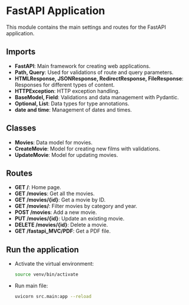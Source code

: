 # FastAPI Application

This module contains the main settings and routes for the FastAPI application.

## Imports

- **FastAPI**: Main framework for creating web applications.
- **Path, Query**: Used for validations of route and query parameters.
- **HTMLResponse, JSONResponse, RedirectResponse, FileResponse**: Responses for different types of content.
- **HTTPException**: HTTP exception handling.
- **BaseModel, Field**: Validations and data management with Pydantic.
- **Optional, List**: Data types for type annotations.
- **date and time**: Management of dates and times.

## Classes

- **Movies**: Data model for movies.
- **CreateMovie**: Model for creating new films with validations.
- **UpdateMovie**: Model for updating movies.

## Routes

- **GET /**: Home page.
- **GET /movies**: Get all the movies.
- **GET /movies/{id}**: Get a movie by ID.
- **GET /movies/**: Filter movies by category and year.
- **POST /movies**: Add a new movie.
- **PUT /movies/{id}**: Update an existing movie.
- **DELETE /movies/{id}**: Delete a movie.
- **GET /fastapi_MVC/PDF**: Get a PDF file.

## Run the application

- Activate the virtual environment:
    ```bash
    source venv/bin/activate
    ```

- Run main file:
    ```bash
    uvicorn src.main:app --reload
    ```

